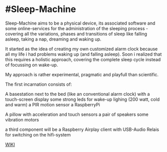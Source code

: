 #Sleep-Machine
===========

Sleep-Machine aims to be a physical device, its associated software and some online-services for the administration of the sleeping process -
covering all the variations, phases and transitions of sleep like falling asleep, taking a nap, dreaming and waking up.

It started as the idea of creating my own customized alarm clock because all my life i had problems waking up (and falling asleep).
Soon i realized that this requires a holistic approach, covering the complete sleep cycle instead of focussing on wake-up.

My approach is rather experimental, pragmatic and playfull than scientific.

The first incarnation consists of:

A basestation next to the bed (like an conventional alarm clock) with
a touch-screen display
some strong leds for wake-up lighing (200 watt, cold and warm)
a PIR motion sensor
a RaspberryPi

A pillow with
acceleration and touch sensors
a pair of speakers
some vibration motors

a third component will be a Raspberry Airplay client with
USB-Audio
Relais for switching on the hifi-system

<a href="https://github.com/Psychedelic-Engineering/sleep-admin/wiki">WIKI</a>